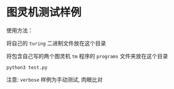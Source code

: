 # 图灵机测试样例

使用方法：

将自己的 `turing` 二进制文件放在这个目录

将包含自己写的两个图灵机 `tm` 程序的 `programs` 文件夹放在这个目录

`python3 test.py`


注意: `verbose` 样例为手动测试, 肉眼比对
